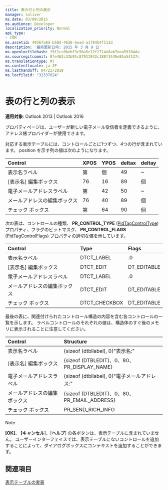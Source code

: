```yaml
---
title: 表の行と列の表示
manager: soliver
ms.date: 03/09/2015
ms.audience: Developer
localization_priority: Normal
api_type:
- COM
ms.assetid: 49567a8d-b58d-4636-bead-a1f84b4f111d
description: '最終更新日時: 2015 年 3 月 9 日'
ms.openlocfilehash: f9f1cc0bebf3c90a5c12f2714e8ab7eea59104da
ms.sourcegitcommit: 8fe462c32b91c87911942c188f3445e85a54137c
ms.translationtype: MT
ms.contentlocale: ja-JP
ms.lasthandoff: 04/23/2019
ms.locfileid: "32337024"
---
```

# <a name="displaying-table-rows-and-columns"></a>表の行と列の表示

  
  
**適用対象**: Outlook 2013 | Outlook 2016 
  
 プロパティページは、ユーザーが新しい電子メール受信者を定義できるように、アドレス帳プロバイダーが使用できます。 
  
対応する表示テーブルには、コントロールごとに1つずつ、4つの行が含まれています。 position を示す列の値は次のようになります。
  
|**Control**|**XPOS**|**YPOS**|**deltax**|**deltay**|
|:-----|:-----|:-----|:-----|:-----|
|表示名ラベル  <br/> |第  <br/> |個  <br/> |49  <br/> |~  <br/> |
|[表示名] 編集ボックス  <br/> |76  <br/> |16  <br/> |89  <br/> |個  <br/> |
|電子メールアドレスラベル  <br/> |第  <br/> |42  <br/> |50  <br/> |~  <br/> |
|メールアドレスの編集ボックス  <br/> |76  <br/> |40  <br/> |89  <br/> |個  <br/> |
|チェック ボックス  <br/> |第  <br/> |64  <br/> |90  <br/> |個  <br/> |
   
次の表は、コントロールの種類、 **PR_CONTROL_TYPE** ([PidTagControlType](pidtagcontroltype-canonical-property.md)) プロパティ、フラグのビットマスク、 **PR_CONTROL_FLAGS** ([PidTagControlFlags](pidtagcontrolflags-canonical-property.md)) プロパティの適切な値を示しています。
  
|**Control**|**Type**|**Flags**|
|:-----|:-----|:-----|
|表示名ラベル  <br/> |DTCT_LABEL  <br/> |.0  <br/> |
|[表示名] 編集ボックス  <br/> |DTCT_EDIT  <br/> |DT_EDITABLE | DT_REQUIRED  <br/> |
|電子メールアドレスラベル  <br/> |DTCT_LABEL  <br/> |.0  <br/> |
|メールアドレスの編集ボックス  <br/> |DTCT_EDIT  <br/> |DT_EDITABLE | DT_REQUIRED  <br/> |
|チェック ボックス  <br/> |DTCT_CHECKBOX  <br/> |DT_EDITABLE  <br/> |
   
最後の表に、関連付けられたコントロール構造の内容を含む各コントロールの一覧を示します。 ラベルコントロールのそれぞれの値は、構造体のすぐ後のメモリに表示されることに注意してください。
  
|**Control**|**Structure**|
|:-----|:-----|
|表示名ラベル  <br/> |{sizeof (dtbllabel), 0}"表示名:"  <br/> |
|[表示名] 編集ボックス  <br/> |{sizeof (DTBLEDIT)、0、80、PR_DISPLAY_NAME}  <br/> |
|電子メールアドレスラベル  <br/> |{sizeof (dtbllabel), 0}"電子メールアドレス:"  <br/> |
|メールアドレスの編集ボックス  <br/> |{sizeof (DTBLEDIT)、0、80、PR_EMAIL_ADDRESS}  <br/> |
|チェック ボックス  <br/> |PR_SEND_RICH_INFO  <br/> |
   
> [!NOTE]
> **[OK]**、 **[キャンセル**]、[**ヘルプ**] の各ボタンは、表示テーブルに含まれていません。 ユーザーインターフェイスでは、表示テーブルにないコントロールを追加することによって、ダイアログボックスにコンテキストを追加することができます。 
  
## <a name="see-also"></a>関連項目



[表示テーブルの実装](display-table-implementation.md)

